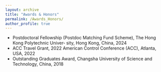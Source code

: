 ```yaml
---
layout: archive
title: "Awards & Honors"
permalink: /Awards_Honors/
author_profile: true
---
```



* Postdoctoral Fellowship (Postdoc Matching Fund Scheme), The Hong Kong Polytechnic Univer‐ sity, Hong Kong, China, 2024
* ACC Travel Grant, 2022 American Control Conference (ACC), Atlanta, USA, 2022
* Outstanding Graduates Award, Changsha University of Science and Technology, China, 2018

